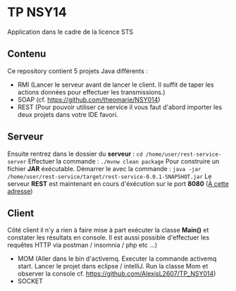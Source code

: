 # TP NSY14
Application dans le cadre de la licence STS
## Contenu
Ce repository contient 5 projets Java différents :
- RMI (Lancer le serveur avant de lancer le client. Il suffit de taper les actions données pour effectuer les transmissions.)
- SOAP (cf. https://github.com/theomarie/NSY014)
- REST (Pour pouvoir utiliser ce service il vous faut d'abord importer les deux projets dans votre IDE favori.
## Serveur
Ensuite rentrez dans le dossier du **serveur** : 
`cd /home/user/rest-service-server`
Effectuer la commande :
`./mvnw clean package`
Pour construire un fichier **JAR** éxécutable.
Démarrer le avec la commande :
`java -jar /home/user/rest-service/target/rest-service-0.0.1-SNAPSHOT.jar`
Le serveur **REST** est maintenant en cours d'éxécution sur le port **8080** ([À cette adresse](http://localhost:8080/))
## Client
Côté client il n'y a rien à faire mise à part exécuter la classe **Main()** et constater les résultats en console. Il est aussi possible d'effectuer les requêtes HTTP via postman / insomnia / php etc ...)
- MOM (Aller dans le bin d'activemq. Executer la commande activemq start. Lancer le projet dans eclipse / intelliJ. Run la classe Mom et observer la console cf. https://github.com/AlexisL2607/TP_NSY014)
- SOCKET
